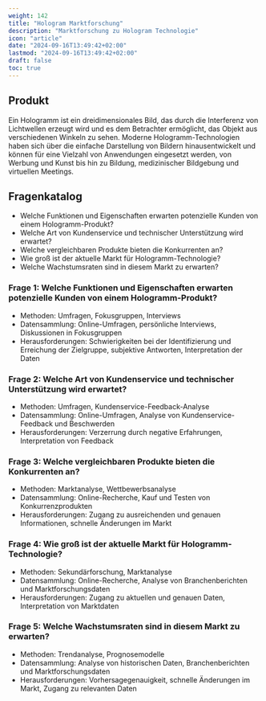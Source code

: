 ```yaml
---
weight: 142
title: "Hologram Marktforschung"
description: "Marktforschung zu Hologram Technologie"
icon: "article"
date: "2024-09-16T13:49:42+02:00"
lastmod: "2024-09-16T13:49:42+02:00"
draft: false
toc: true
---
```


## Produkt

Ein Hologramm ist ein dreidimensionales Bild, das durch die Interferenz von
Lichtwellen erzeugt wird und es dem Betrachter ermöglicht, das Objekt aus
verschiedenen Winkeln zu sehen. Moderne Hologramm-Technologien haben sich über
die einfache Darstellung von Bildern hinausentwickelt und können für eine
Vielzahl von Anwendungen eingesetzt werden, von Werbung und Kunst bis hin zu
Bildung, medizinischer Bildgebung und virtuellen Meetings.

## Fragenkatalog

- Welche Funktionen und Eigenschaften erwarten potenzielle Kunden von einem Hologramm-Produkt?
- Welche Art von Kundenservice und technischer Unterstützung wird erwartet?
- Welche vergleichbaren Produkte bieten die Konkurrenten an?
- Wie groß ist der aktuelle Markt für Hologramm-Technologie?
- Welche Wachstumsraten sind in diesem Markt zu erwarten?

### Frage 1: Welche Funktionen und Eigenschaften erwarten potenzielle Kunden von einem Hologramm-Produkt?

- Methoden: Umfragen, Fokusgruppen, Interviews
- Datensammlung: Online-Umfragen, persönliche Interviews, Diskussionen in Fokusgruppen
- Herausforderungen: Schwierigkeiten bei der Identifizierung und Erreichung der Zielgruppe, subjektive Antworten, Interpretation der Daten

### Frage 2: Welche Art von Kundenservice und technischer Unterstützung wird erwartet?

- Methoden: Umfragen, Kundenservice-Feedback-Analyse
- Datensammlung: Online-Umfragen, Analyse von Kundenservice-Feedback und Beschwerden
- Herausforderungen: Verzerrung durch negative Erfahrungen, Interpretation von Feedback

### Frage 3: Welche vergleichbaren Produkte bieten die Konkurrenten an?

- Methoden: Marktanalyse, Wettbewerbsanalyse
- Datensammlung: Online-Recherche, Kauf und Testen von Konkurrenzprodukten
- Herausforderungen: Zugang zu ausreichenden und genauen Informationen, schnelle Änderungen im Markt

### Frage 4: Wie groß ist der aktuelle Markt für Hologramm-Technologie?

- Methoden: Sekundärforschung, Marktanalyse
- Datensammlung: Online-Recherche, Analyse von Branchenberichten und Marktforschungsdaten
- Herausforderungen: Zugang zu aktuellen und genauen Daten, Interpretation von Marktdaten

### Frage 5: Welche Wachstumsraten sind in diesem Markt zu erwarten?

- Methoden: Trendanalyse, Prognosemodelle
- Datensammlung: Analyse von historischen Daten, Branchenberichten und Marktforschungsdaten
- Herausforderungen: Vorhersagegenauigkeit, schnelle Änderungen im Markt, Zugang zu relevanten Daten
